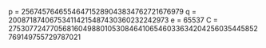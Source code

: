 p = 256745764655464715289043834762721676979
q = 200871874067534114215487430360232242973
e = 65537
C = 27530772477056816049880105308464106546033634204256035445852769149755729787021
